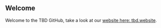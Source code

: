 ## Welcome

Welcome to the TBD GitHub, take a look at our [website here: tbd.website](https://www.tbd.website).
